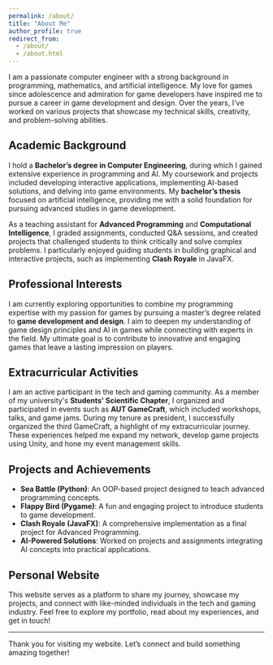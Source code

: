 ```yaml
---
permalink: /about/
title: "About Me"
author_profile: true
redirect_from: 
  - /about/
  - /about.html
---
```


I am a passionate computer engineer with a strong background in programming, mathematics, and artificial intelligence. My love for games since adolescence and admiration for game developers have inspired me to pursue a career in game development and design. Over the years, I’ve worked on various projects that showcase my technical skills, creativity, and problem-solving abilities.

## Academic Background
I hold a **Bachelor’s degree in Computer Engineering**, during which I gained extensive experience in programming and AI. My coursework and projects included developing interactive applications, implementing AI-based solutions, and delving into game environments. My **bachelor’s thesis** focused on artificial intelligence, providing me with a solid foundation for pursuing advanced studies in game development.

As a teaching assistant for **Advanced Programming** and **Computational Intelligence**, I graded assignments, conducted Q&A sessions, and created projects that challenged students to think critically and solve complex problems. I particularly enjoyed guiding students in building graphical and interactive projects, such as implementing **Clash Royale** in JavaFX.

## Professional Interests
I am currently exploring opportunities to combine my programming expertise with my passion for games by pursuing a master’s degree related to **game development and design**. I aim to deepen my understanding of game design principles and AI in games while connecting with experts in the field. My ultimate goal is to contribute to innovative and engaging games that leave a lasting impression on players.

## Extracurricular Activities
I am an active participant in the tech and gaming community. As a member of my university's **Students' Scientific Chapter**, I organized and participated in events such as **AUT GameCraft**, which included workshops, talks, and game jams. During my tenure as president, I successfully organized the third GameCraft, a highlight of my extracurricular journey. These experiences helped me expand my network, develop game projects using Unity, and hone my event management skills.

## Projects and Achievements
- **Sea Battle (Python)**: An OOP-based project designed to teach advanced programming concepts.
- **Flappy Bird (Pygame)**: A fun and engaging project to introduce students to game development.
- **Clash Royale (JavaFX)**: A comprehensive implementation as a final project for Advanced Programming.
- **AI-Powered Solutions**: Worked on projects and assignments integrating AI concepts into practical applications.

## Personal Website
This website serves as a platform to share my journey, showcase my projects, and connect with like-minded individuals in the tech and gaming industry. Feel free to explore my portfolio, read about my experiences, and get in touch!

---
Thank you for visiting my website. Let’s connect and build something amazing together!
